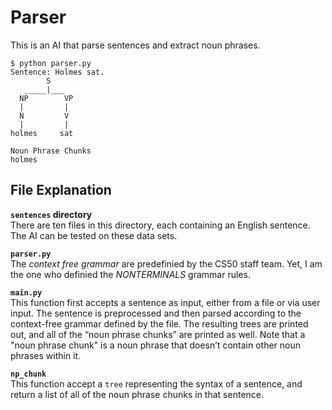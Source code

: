 # Parser
This is an AI that parse sentences and extract noun phrases.
```
$ python parser.py
Sentence: Holmes sat.
        S
   _____|___
  NP        VP
  |         |
  N         V
  |         |
holmes     sat

Noun Phrase Chunks
holmes
```
  
## File Explanation
**```sentences``` directory**  
There are ten files in this directory, each containing an English sentence. The AI can be tested on these data sets.  

**```parser.py```**   
The _context free grammar_ are predefinied by the CS50 staff team. Yet, I am the one who definied the _NONTERMINALS_ grammar rules.   

**```main.py```**  
This function first accepts a sentence as input, either from a file or via user input. The sentence is preprocessed and then parsed according to the context-free grammar defined by the file. The resulting trees are printed out, and all of the “noun phrase chunks” are printed as well. Note that a "noun phrase chunk" is a noun phrase that doesn’t contain other noun phrases within it.  

**```np_chunk```**  
This function accept a ```tree``` representing the syntax of a sentence, and return a list of all of the noun phrase chunks in that sentence.
